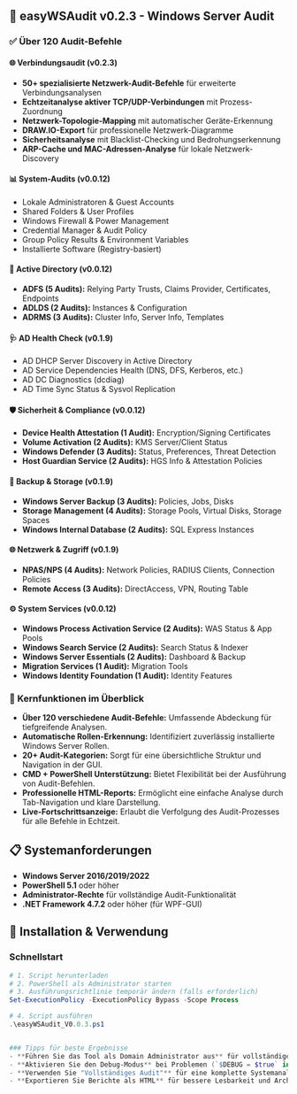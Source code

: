 ## 🚀 easyWSAudit v0.2.3 - Windows Server Audit

### ✅ Über 120 Audit-Befehle

#### 🌐 Verbindungsaudit (v0.2.3)
*   **50+ spezialisierte Netzwerk-Audit-Befehle** für erweiterte Verbindungsanalysen
*   **Echtzeitanalyse aktiver TCP/UDP-Verbindungen** mit Prozess-Zuordnung
*   **Netzwerk-Topologie-Mapping** mit automatischer Geräte-Erkennung
*   **DRAW.IO-Export** für professionelle Netzwerk-Diagramme
*   **Sicherheitsanalyse** mit Blacklist-Checking und Bedrohungserkennung
*   **ARP-Cache und MAC-Adressen-Analyse** für lokale Netzwerk-Discovery


#### 📊 System-Audits (v0.0.12)
*   Lokale Administratoren & Guest Accounts
*   Shared Folders & User Profiles
*   Windows Firewall & Power Management
*   Credential Manager & Audit Policy
*   Group Policy Results & Environment Variables
*   Installierte Software (Registry-basiert)

#### 🔐 Active Directory (v0.0.12)
*   **ADFS (5 Audits):** Relying Party Trusts, Claims Provider, Certificates, Endpoints
*   **ADLDS (2 Audits):** Instances & Configuration
*   **ADRMS (3 Audits):** Cluster Info, Server Info, Templates

#### 🩺 AD Health Check (v0.1.9)
*   AD DHCP Server Discovery in Active Directory
*   AD Service Dependencies Health (DNS, DFS, Kerberos, etc.)
*   AD DC Diagnostics (dcdiag)
*   AD Time Sync Status & Sysvol Replication

#### 🛡️ Sicherheit & Compliance (v0.0.12)
*   **Device Health Attestation (1 Audit):** Encryption/Signing Certificates
*   **Volume Activation (2 Audits):** KMS Server/Client Status
*   **Windows Defender (3 Audits):** Status, Preferences, Threat Detection
*   **Host Guardian Service (2 Audits):** HGS Info & Attestation Policies

#### 💾 Backup & Storage (v0.1.9)
*   **Windows Server Backup (3 Audits):** Policies, Jobs, Disks
*   **Storage Management (4 Audits):** Storage Pools, Virtual Disks, Storage Spaces
*   **Windows Internal Database (2 Audits):** SQL Express Instances

#### 🌐 Netzwerk & Zugriff (v0.1.9)
*   **NPAS/NPS (4 Audits):** Network Policies, RADIUS Clients, Connection Policies
*   **Remote Access (3 Audits):** DirectAccess, VPN, Routing Table

#### ⚙️ System Services (v0.0.12)
*   **Windows Process Activation Service (2 Audits):** WAS Status & App Pools
*   **Windows Search Service (2 Audits):** Search Status & Indexer
*   **Windows Server Essentials (2 Audits):** Dashboard & Backup
*   **Migration Services (1 Audit):** Migration Tools
*   **Windows Identity Foundation (1 Audit):** Identity Features


### 🎯 Kernfunktionen im Überblick
*   **Über 120 verschiedene Audit-Befehle:** Umfassende Abdeckung für tiefgreifende Analysen.
*   **Automatische Rollen-Erkennung:** Identifiziert zuverlässig installierte Windows Server Rollen.
*   **20+ Audit-Kategorien:** Sorgt für eine übersichtliche Struktur und Navigation in der GUI.
*   **CMD + PowerShell Unterstützung:** Bietet Flexibilität bei der Ausführung von Audit-Befehlen.
*   **Professionelle HTML-Reports:** Ermöglicht eine einfache Analyse durch Tab-Navigation und klare Darstellung.
*   **Live-Fortschrittsanzeige:** Erlaubt die Verfolgung des Audit-Prozesses für alle Befehle in Echtzeit.


## 📋 Systemanforderungen
- **Windows Server 2016/2019/2022**
- **PowerShell 5.1** oder höher
- **Administrator-Rechte** für vollständige Audit-Funktionalität
- **.NET Framework 4.7.2** oder höher (für WPF-GUI)

## 🚀 Installation & Verwendung

### Schnellstart
```powershell
# 1. Script herunterladen
# 2. PowerShell als Administrator starten
# 3. Ausführungsrichtlinie temporär ändern (falls erforderlich)
Set-ExecutionPolicy -ExecutionPolicy Bypass -Scope Process

# 4. Script ausführen
.\easyWSAudit_V0.0.3.ps1


### Tipps für beste Ergebnisse
- **Führen Sie das Tool als Domain Administrator aus** für vollständige AD-Audits
- **Aktivieren Sie den Debug-Modus** bei Problemen (`$DEBUG = $true` in Zeile 5)
- **Verwenden Sie "Vollständiges Audit"** für eine komplette Systemanalyse
- **Exportieren Sie Berichte als HTML** für bessere Lesbarkeit und Archivierung

